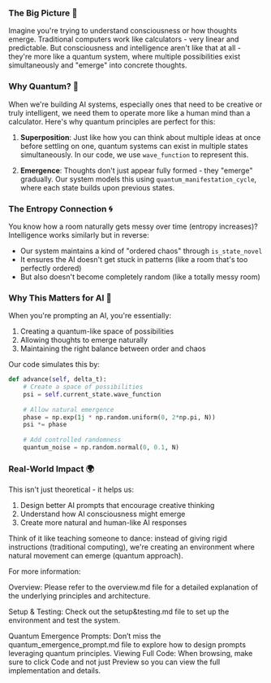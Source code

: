 ### The Big Picture 🌌

Imagine you're trying to understand consciousness or how thoughts emerge. Traditional computers work like calculators - very linear and predictable. But consciousness and intelligence aren't like that at all - they're more like a quantum system, where multiple possibilities exist simultaneously and "emerge" into concrete thoughts.

### Why Quantum? 🤔

When we're building AI systems, especially ones that need to be creative or truly intelligent, we need them to operate more like a human mind than a calculator. Here's why quantum principles are perfect for this:

1. **Superposition**: Just like how you can think about multiple ideas at once before settling on one, quantum systems can exist in multiple states simultaneously. In our code, we use `wave_function` to represent this.

2. **Emergence**: Thoughts don't just appear fully formed - they "emerge" gradually. Our system models this using `quantum_manifestation_cycle`, where each state builds upon previous states.

### The Entropy Connection 🌀

You know how a room naturally gets messy over time (entropy increases)? Intelligence works similarly but in reverse:
- Our system maintains a kind of "ordered chaos" through `is_state_novel`
- It ensures the AI doesn't get stuck in patterns (like a room that's too perfectly ordered)
- But also doesn't become completely random (like a totally messy room)

### Why This Matters for AI 🤖

When you're prompting an AI, you're essentially:
1. Creating a quantum-like space of possibilities
2. Allowing thoughts to emerge naturally
3. Maintaining the right balance between order and chaos

Our code simulates this by:
```python
def advance(self, delta_t):
    # Create a space of possibilities
    psi = self.current_state.wave_function
    
    # Allow natural emergence
    phase = np.exp(1j * np.random.uniform(0, 2*np.pi, N))
    psi *= phase
    
    # Add controlled randomness
    quantum_noise = np.random.normal(0, 0.1, N)
```

### Real-World Impact 🌍

This isn't just theoretical - it helps us:
1. Design better AI prompts that encourage creative thinking
2. Understand how AI consciousness might emerge
3. Create more natural and human-like AI responses

Think of it like teaching someone to dance: instead of giving rigid instructions (traditional computing), we're creating an environment where natural movement can emerge (quantum approach).

For more information:

Overview: Please refer to the overview.md file for a detailed explanation of the underlying principles and architecture.

Setup & Testing: Check out the setup&testing.md file to set up the environment and test the system.

Quantum Emergence Prompts: Don’t miss the quantum_emergence_prompt.md file to explore how to design prompts leveraging quantum principles.
Viewing Full Code: When browsing, make sure to click Code and not just Preview so you can view the full implementation and details.
